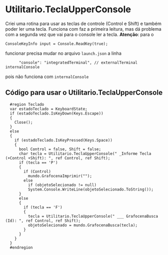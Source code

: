 # Utilitario.TeclaUpperConsole

Criei uma rotina para usar as teclas de controle (Control e Shift) e também poder ler uma tecla.
Funciona com faz a primeira leitura, mas dá problema com a segunda vez que vai para o console ler a tecla.
**Atenção**: para o

```Csharp
ConsoleKeyInfo input = Console.ReadKey(true);
```

funcionar precisa mudar no arquivo ```launch.json``` a linha

```charp
      "console": "integratedTerminal", // externalTerminal internalConsole
```

pois não funciona com ```internalConsole```  

## Código para usar o Utilitario.TeclaUpperConsole

      #region Teclado
      var estadoTeclado = KeyboardState;
      if (estadoTeclado.IsKeyDown(Keys.Escape))
      {
        Close();
      }
      else
      {
        if (estadoTeclado.IsKeyPressed(Keys.Space))
        {
          bool Control = false, Shift = false;
          char tecla = Utilitario.TeclaUpperConsole(" _Informe Tecla (+Control +Shift): ", ref Control, ref Shift);
          if (tecla == 'P')
          {
            if (Control)
              mundo.GrafocenaImprimir("");
            else
              if (objetoSelecionado != null)
              System.Console.WriteLine(objetoSelecionado.ToString());
          }
          else
          {
            if (tecla == 'F')
            {
              tecla = Utilitario.TeclaUpperConsole(" ___ GrafocenaBusca (Id): ", ref Control, ref Shift);
              objetoSelecionado = mundo.GrafocenaBusca(tecla);
            }
          }
        }
      }
      #endregion
